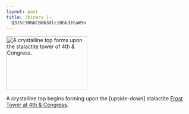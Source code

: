 ```yaml
---
layout: post
title: !binary |-
  Q3J5c3RhbCBUb3dlciBGb3JtaW5n
---
```

<img src="/images/blogged/CrystalTowerForming.jpg" height="145" width="218" alt="A crystalline top forms upon the stalactite tower of 4th &#38; Congress." />

<p>A crystalline top begins forming upon the [upside-down] stalactite <a href="http://www.skyscrapers.com/re/en/im/df/199550/">Frost Tower at 4th &#38; Congress</a>.</p>
